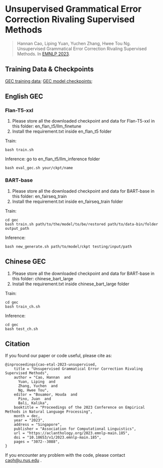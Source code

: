 # Unsupervised Grammatical Error Correction Rivaling Supervised Methods

> Hannan Cao, Liping Yuan, Yuchen Zhang, Hwee Tou Ng. Unsupervised Grammatical Error Correction Rivaling Supervised Methods. In [EMNLP 2023](https://aclanthology.org/2023.emnlp-main.185.pdf). 

## Training Data & Checkpoints
[GEC training data](https://drive.google.com/drive/folders/1c1xNjD7ORGaY9P3vuy1w-q_f60WkGC_D?usp=sharing);
[GEC model checkpoints](https://drive.google.com/drive/folders/1TZNbuEwjifTVqKldfpkXl264CLkHNlXw?usp=sharing);
## English GEC

### Flan-T5-xxl
1. Please store all the downloaded checkpoint and data for Flan-T5-xxl in this folder: en_flan_t5/llm_finetune
2. Install the requirement.txt inside en_flan_t5 folder

Train:
```
bash train.sh
```
Inference: go to en_flan_t5/llm_inference folder
```
bash eval_gec.sh your/ckpt/name
```
### BART-base
1. Please store all the downloaded checkpoint and data for BART-base in this folder: en_fairseq_train
2. Install the requirement.txt inside en_fairseq_train folder

Train:
```
cd gec
bash train.sh path/to/the/model/to/be/restored path/to/data-bin/folder output_path
```
Inference:
```
bash new_generate.sh path/to/model/ckpt testing/input/path
```
## Chinese GEC
1. Please store all the downloaded checkpoint and data for BART-base in this folder: chinese_bart_large
2. Install the requirement.txt inside chinese_bart_large folder

Train:
```
cd gec
bash train_ch.sh
```
Inference:
```
cd gec
bash test_ch.sh
```
## Citation

If you found our paper or code useful, please cite as:

```
@inproceedings{cao-etal-2023-unsupervised,
    title = "Unsupervised Grammatical Error Correction Rivaling Supervised Methods",
    author = "Cao, Hannan  and
      Yuan, Liping  and
      Zhang, Yuchen  and
      Ng, Hwee Tou",
    editor = "Bouamor, Houda  and
      Pino, Juan  and
      Bali, Kalika",
    booktitle = "Proceedings of the 2023 Conference on Empirical Methods in Natural Language Processing",
    month = dec,
    year = "2023",
    address = "Singapore",
    publisher = "Association for Computational Linguistics",
    url = "https://aclanthology.org/2023.emnlp-main.185",
    doi = "10.18653/v1/2023.emnlp-main.185",
    pages = "3072--3088",
}
```

If you encounter any problem with the code, please contact caoh@u.nus.edu .
